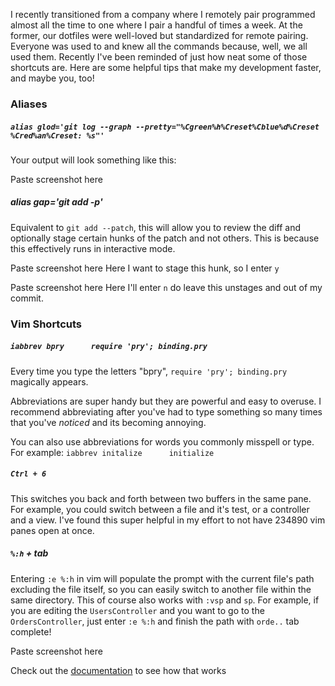 I recently transitioned from a company where I remotely pair programmed almost all the time to one where I pair a handful of times a week. At the former, our dotfiles were well-loved but standardized for remote pairing. Everyone was used to and knew all the commands because, well, we all used them. Recently I've been reminded of just how neat some of those shortcuts are. Here are some helpful tips that make my development faster, and maybe you, too!

### Aliases

##### `alias glod='git log --graph --pretty="%Cgreen%h%Creset%Cblue%d%Creset %Cred%an%Creset: %s"'`

Your output will look something like this:

Paste screenshot here

##### alias gap='git add -p'

Equivalent to `git add --patch`, this will allow you to review the diff and optionally stage certain hunks of the patch and not others. This is because this effectively runs in interactive mode.

Paste screenshot here
Here I want to stage this  hunk, so I enter `y`

Paste screenshot here
Here I'll enter `n` do leave this unstages and out of my commit. 

### Vim Shortcuts

##### `iabbrev bpry      require 'pry'; binding.pry`

Every time you type the letters "bpry", `require 'pry'; binding.pry` magically appears.

Abbreviations are super handy but they are powerful and easy to overuse. I recommend abbreviating after you've had to type something so many times that you've *noticed* and its becoming annoying. 

You can also use abbreviations for words you commonly misspell or type. For example: `iabbrev initalize      initialize`

##### `Ctrl + 6`

This switches you back and forth between two buffers in the same pane. For example, you could switch between a file and it's test, or a controller and a view. I've found this super helpful in my effort to not have 234890 vim panes open at once.

##### `%:h` + tab

Entering `:e %:h` in vim will populate the prompt with the current file's path excluding the file itself, so you can easily switch to another file within the same directory. This of course also works with `:vsp` and `sp`. For example, if you are editing the `UsersController` and you want to go to the `OrdersController`, just enter `:e %:h` and finish the path with `orde..` tab complete!

Paste screenshot here

Check out the [documentation](http://vimdoc.sourceforge.net/htmldoc/cmdline.html#filename-modifiers) to see how that works
